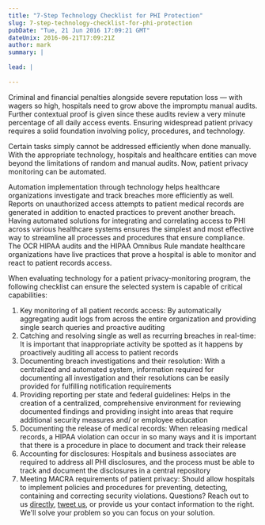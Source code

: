 ```yaml
---
title: "7-Step Technology Checklist for PHI Protection"
slug: 7-step-technology-checklist-for-phi-protection
pubDate: "Tue, 21 Jun 2016 17:09:21 GMT"
dateUnix: 2016-06-21T17:09:21Z
author: mark
summary: |
    
lead: |
    
---
```

Criminal and financial penalties alongside severe reputation loss — with wagers so high, hospitals need to grow above the impromptu manual audits. Further contextual proof is given since these audits review a very minute percentage of all daily access events. Ensuring widespread patient privacy requires a solid foundation involving policy, procedures, and technology.

Certain tasks simply cannot be addressed efficiently when done manually. With the appropriate technology, hospitals and healthcare entities can move beyond the limitations of random and manual audits. Now, patient privacy monitoring can be automated.

Automation implementation through technology helps healthcare organizations investigate and track breaches more efficiently as well. Reports on unauthorized access attempts to patient medical records are generated in addition to enacted practices to prevent another breach. Having automated solutions for integrating and correlating access to PHI across various healthcare systems ensures the simplest and most effective way to streamline all processes and procedures that ensure compliance. The OCR HIPAA audits and the HIPAA Omnibus Rule mandate healthcare organizations have live practices that prove a hospital is able to monitor and react to patient records access.

When evaluating technology for a patient privacy-monitoring program, the following checklist can ensure the selected system is capable of critical capabilities:

1. Key monitoring of all patient records access: By automatically aggregating audit logs from across the entire organization and providing single search queries and proactive auditing 
2. Catching and resolving single as well as recurring breaches in real-time: It is important that inappropriate activity be spotted as it happens by proactively auditing all access to patient records 
3. Documenting breach investigations and their resolution: With a centralized and automated system, information required for documenting all investigation and their resolutions can be easily provided for fulfilling notification requirements 
4. Providing reporting per state and federal guidelines: Helps in the creation of a centralized, comprehensive environment for reviewing documented findings and providing insight into areas that require additional security measures and/ or employee education
5. Documenting the release of medical records: When releasing medical records, a HIPAA violation can occur in so many ways and it is important that there is a procedure in place to document and track their release 
6. Accounting for disclosures: Hospitals and business associates are required to address all PHI disclosures, and the process must be able to track and document the disclosures in a central repository 
7. Meeting MACRA requirements of patient privacy: Should allow hospitals to implement policies and procedures for preventing, detecting, containing and correcting security violations.
Questions? Reach out to us [directly][1], [tweet us][2], or provide us your contact information to the right. We'll solve your problem so you can focus on your solution.

[1]: mailto:hello%40catalyze.io
[2]: https://twitter.com/catalyzeio
